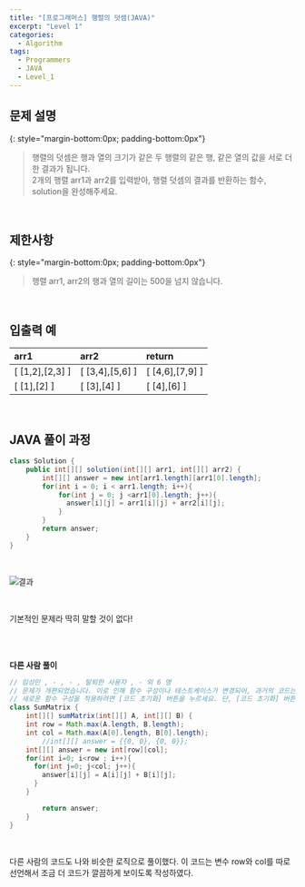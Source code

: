 ```yaml
---
title: "[프로그래머스] 행렬의 덧셈(JAVA)"
excerpt: "Level 1"
categories: 
  - Algorithm
tags: 
  - Programmers
  - JAVA
  - Level_1
---
```

 
## 문제 설명
{: style="margin-bottom:0px; padding-bottom:0px"}

> 행렬의 덧셈은 행과 열의 크기가 같은 두 행렬의 같은 행, 같은 열의 값을 서로 더한 결과가 됩니다. <br> 2개의 행렬 arr1과 arr2를 입력받아, 행렬 덧셈의 결과를 반환하는 함수, solution을 완성해주세요.
<br>

## 제한사항
{: style="margin-bottom:0px; padding-bottom:0px"}
> 행렬 arr1, arr2의 행과 열의 길이는 500을 넘지 않습니다.
<br>

## 입출력 예

|arr1|arr2|return|
|:------|:------|:------|
|[ [1,2],[2,3] ]|[ [3,4],[5,6] ]|[ [4,6],[7,9] ]|
|[ [1],[2] ]|[ [3],[4] ]|[ [4],[6] ]|

<br>

## JAVA 풀이 과정

```java
class Solution {
    public int[][] solution(int[][] arr1, int[][] arr2) {
        int[][] answer = new int[arr1.length][arr1[0].length];
        for(int i = 0; i < arr1.length; i++){
            for(int j = 0; j <arr1[0].length; j++){
              answer[i][j] = arr1[i][j] + arr2[i][j];  
            }
        }
        return answer;
    }
}
```

<br>

![결과](https://user-images.githubusercontent.com/70805241/117671014-fbc65c80-b1da-11eb-94b8-bfdbbc516f2b.png)


<br>

기본적인 문제라 딱히 말할 것이 없다!

<br><br>


**다른 사람 풀이** <br>

```java
// 임성민 , - , - , 탈퇴한 사용자 , - 외 6 명
// 문제가 개편되었습니다. 이로 인해 함수 구성이나 테스트케이스가 변경되어, 과거의 코드는 동작하지 않을 수 있습니다.
// 새로운 함수 구성을 적용하려면 [코드 초기화] 버튼을 누르세요. 단, [코드 초기화] 버튼을 누르면 작성 중인 코드는 사라집니다.
class SumMatrix {
    int[][] sumMatrix(int[][] A, int[][] B) {
    int row = Math.max(A.length, B.length);
    int col = Math.max(A[0].length, B[0].length);
        //int[][] answer = {{0, 0}, {0, 0}};
    int[][] answer = new int[row][col];
    for(int i=0; i<row ; i++){
      for(int j=0; j<col; j++){
        answer[i][j] = A[i][j] + B[i][j];
      }
    }

        return answer;
    }
}
```

<br>

다른 사람의 코드도 나와 비슷한 로직으로 풀이했다. 이 코드는 변수 row와 col를 따로 선언해서 조금 더 코드가 깔끔하게 보이도록 작성하였다.